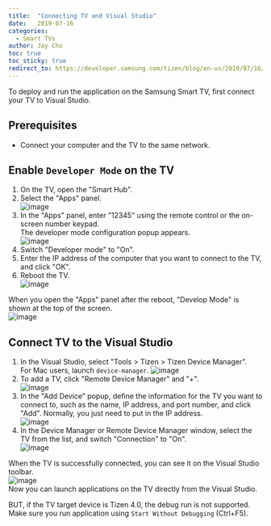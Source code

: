 ```yaml
---
title:  "Connecting TV and Visual Studio"
date:   2019-07-16
categories:
  - Smart TVs
author: Jay Cho
toc: true
toc_sticky: true
redirect_to: https://developer.samsung.com/tizen/blog/en-us/2019/07/16/connecting-smart-tv-and-visual-studio
---
```


To deploy and run the application on the Samsung Smart TV, first connect your TV to Visual Studio.

## Prerequisites
- Connect your computer and the TV to the same network.


## Enable `Developer Mode` on the TV
  1. On the TV, open the "Smart Hub".
  2. Select the "Apps" panel.<br>
    ![image]({{site.url}}{{site.baseurl}}/assets/images/posts/connecting-tv-and-visualstudio/menu-apps.png)
  3. In the "Apps" panel, enter "12345" using the remote control or the on-screen number keypad.<br>
  The developer mode configuration popup appears.<br>
    ![image]({{site.url}}{{site.baseurl}}/assets/images/posts/connecting-tv-and-visualstudio/conf-popup.png)
  4. Switch "Developer mode" to "On".
  5. Enter the IP address of the computer that you want to connect to the TV, and click "OK".
  6. Reboot the TV.<br>
    ![image]({{site.url}}{{site.baseurl}}/assets/images/posts/connecting-tv-and-visualstudio/reboot-popup.png)

When you open the "Apps" panel after the reboot, "Develop Mode" is shown at the top of the screen.<br>
![image]({{site.url}}{{site.baseurl}}/assets/images/posts/connecting-tv-and-visualstudio/developer-mode.png)

## Connect TV to the Visual Studio
  1. In the Visual Studio, select "Tools > Tizen > Tizen Device Manager".<br>
     For Mac users, launch `device-manager`.
    ![image]({{site.url}}{{site.baseurl}}/assets/images/posts/connecting-tv-and-visualstudio/device-manager.png)
  2. To add a TV, click "Remote Device Manager" and "+".<br>
    ![image]({{site.url}}{{site.baseurl}}/assets/images/posts/connecting-tv-and-visualstudio/remote-device-manager.png)
  3. In the "Add Device" popup, define the information for the TV you want to connect to, such as the name, IP address, and port number, and click "Add". Normally, you just need to put in the IP address.<br>
    ![image]({{site.url}}{{site.baseurl}}/assets/images/posts/connecting-tv-and-visualstudio/add-device.png)
  4. In the Device Manager or Remote Device Manager window, select the TV from the list, and switch "Connection" to "On".<br>
    ![image]({{site.url}}{{site.baseurl}}/assets/images/posts/connecting-tv-and-visualstudio/connect-device.png)

When the TV is successfully connected, you can see it on the Visual Studio toolbar.<br>
![image]({{site.url}}{{site.baseurl}}/assets/images/posts/connecting-tv-and-visualstudio/connected-tv-on-vs.png)<br>
Now you can launch applications on the TV directly from the Visual Studio.

BUT, if the TV target device is Tizen 4.0, the debug run is not supported. Make sure you run application using `Start Without Debugging` (Ctrl+F5).

